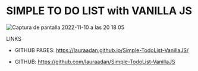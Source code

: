 # SIMPLE TO DO LIST with VANILLA JS

![Captura de pantalla 2022-11-10 a las 20 18 05](https://user-images.githubusercontent.com/86961241/201186675-e614de93-6803-4163-9707-35f5c3922b8d.png)


LINKS

- GITHUB PAGES: https://lauraadan.github.io/Simple-TodoList-VanillaJS/

-  GITHUB: https://github.com/lauraadan/Simple-TodoList-VanillaJS


